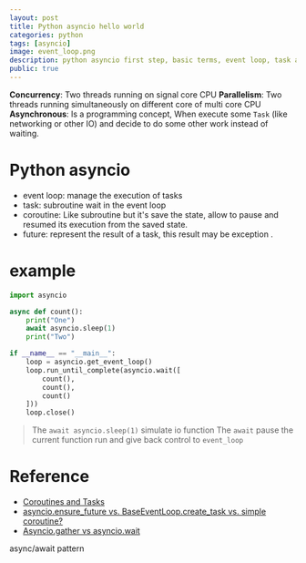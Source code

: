 ```yaml
---
layout: post
title: Python asyncio hello world
categories: python
tags: [asyncio]
image: event_loop.png
description: python asyncio first step, basic terms, event loop, task and coroutine
public: true
---
```


**Concurrency**: Two threads running on signal core CPU
**Parallelism**: Two threads running simultaneously on different core of multi core CPU
**Asynchronous**: Is a programming concept, When execute some `Task` (like networking or other IO) and decide to do some other work instead of waiting.

# Python asyncio
- event loop: manage the execution of tasks
- task: subroutine wait in the event loop
- coroutine: Like subroutine but it's save the state, allow to pause and resumed its execution from the saved state.
- future: represent the result of a task, this result may be exception .


# example

```python
import asyncio

async def count():
    print("One")
    await asyncio.sleep(1)
    print("Two")

if __name__ == "__main__":
    loop = asyncio.get_event_loop()
    loop.run_until_complete(asyncio.wait([
        count(), 
        count(), 
        count()
    ]))
    loop.close()
```

> The `await asyncio.sleep(1)` simulate io function
> The `await` pause the current function run and give back control to `event_loop`
# Reference
- [Coroutines and Tasks](https://docs.python.org/3/library/asyncio-task.html#asyncio.ensure_future)
- [asyncio.ensure_future vs. BaseEventLoop.create_task vs. simple coroutine?](https://stackoverflow.com/questions/36342899/asyncio-ensure-future-vs-baseeventloop-create-task-vs-simple-coroutine)
- [Asyncio.gather vs asyncio.wait](https://stackoverflow.com/questions/42231161/asyncio-gather-vs-asyncio-wait/42246632)
  
async/await pattern

